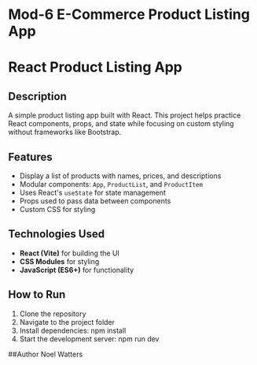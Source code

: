 ﻿# Mod-6 E-Commerce Product Listing App
# React Product Listing App  

## Description  
A simple product listing app built with React. This project helps practice React components, props, and state while focusing on custom styling without frameworks like Bootstrap.  

## Features  
- Display a list of products with names, prices, and descriptions  
- Modular components: `App`, `ProductList`, and `ProductItem`  
- Uses React's `useState` for state management  
- Props used to pass data between components  
- Custom CSS for styling  

## Technologies Used  
- **React (Vite)** for building the UI  
- **CSS Modules** for styling  
- **JavaScript (ES6+)** for functionality  

## How to Run  
1. Clone the repository
2. Navigate to the project folder
3. Install dependencies: npm install
4. Start the development server: npm run dev  

##Author
Noel Watters
